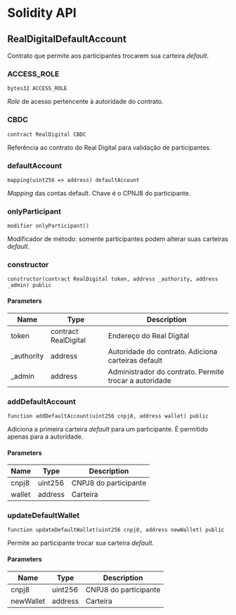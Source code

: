 # Solidity API

## RealDigitalDefaultAccount

Contrato que permite aos participantes trocarem sua carteira _default_.

### ACCESS_ROLE

```solidity
bytes32 ACCESS_ROLE
```

_Role_ de acesso pertencente à autoridade do contrato.


### CBDC

```solidity
contract RealDigital CBDC
```

Referência ao contrato do Real Digital para validação de participantes.


### defaultAccount

```solidity
mapping(uint256 => address) defaultAccount
```

_Mapping_ das contas default. Chave é o CPNJ8 do participante.


### onlyParticipant

```solidity
modifier onlyParticipant()
```

Modificador de método: somente participantes podem alterar suas carteiras _default_.


### constructor

```solidity
constructor(contract RealDigital token, address _authority, address _admin) public
```

#### Parameters

| Name | Type | Description |
| ---- | ---- | ----------- |
| token | contract RealDigital | Endereço do Real Digital |
| _authority | address | Autoridade do contrato. Adiciona carteiras default |
| _admin | address | Administrador do contrato. Permite trocar a autoridade |




### addDefaultAccount

```solidity
function addDefaultAccount(uint256 cnpj8, address wallet) public
```

Adiciona a primeira carteira _default_ para um participante. É permitido apenas para a autoridade.

#### Parameters

| Name | Type | Description |
| ---- | ---- | ----------- |
| cnpj8 | uint256 | CNPJ8 do participante |
| wallet | address | Carteira |




### updateDefaultWallet

```solidity
function updateDefaultWallet(uint256 cnpj8, address newWallet) public
```

Permite ao participante trocar sua carteira _default_. 

#### Parameters

| Name | Type | Description |
| ---- | ---- | ----------- |
| cnpj8 | uint256 | CNPJ8 do participante |
| newWallet | address | Carteira |

